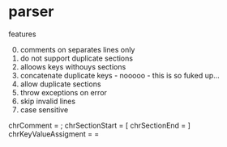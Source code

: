 # parser


features

0. comments on separates lines only
1. do not support duplicate sections
2. alloows keys withouys sections
3. concatenate duplicate keys - nooooo - this is so fuked up...
4. allow duplicate sections
5. throw exceptions on error
6. skip invalid lines
7. case sensitive


chrComment = ;
chrSectionStart = [
chrSectionEnd = ]
chrKeyValueAssigment = =
